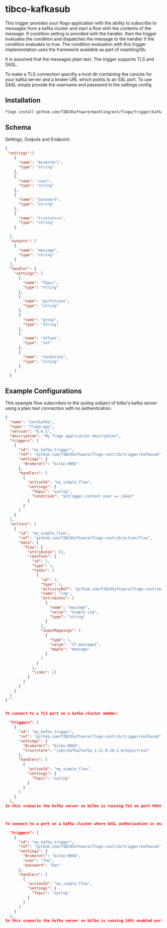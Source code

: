 # tibco-kafkasub
This trigger provides your flogo application with the ability to subscribe to messages from a kafka cluster and start a flow with the contents of the message. If condition setting is provided with the handler,
then the trigger evaluates the condition and dispatches the message to the handler if the condition evaluates to true. The condition evaluation with this trigger implementation uses the framework available
as part of mashling/lib.

It is assumed that the messages plain text.  The trigger supports TLS and SASL.  

To make a TLS connection specifiy a trust dir containing the caroots for your kafka server and a broker URL which points to an SSL port.
To use SASL simply provide the username and password in the settings config.


## Installation

```bash
flogo install github.com/TIBCOSoftware/mashling/ext/flogo/trigger/kafkasubrouter
```

## Schema
Settings, Outputs and Endpoint:

```json
{
 "settings":[
    {
      "name": "BrokerUrl",
      "type": "string"
    },
    {
      "name": "user",
      "type": "string"
    },
    {
      "name": "password",
      "type": "string"
    },
    {
      "name": "truststore",
      "type": "string"
    }

  ],
  "outputs": [
    {
      "name": "message",
      "type": "string"
    }
  ],
  "handler": {
    "settings": [
      {
        "name": "Topic",
        "type": "string"
      },
      {
        "name": "partitions",
        "type": "string"
      },
      {
        "name": "group",
        "type": "string"
      },
      {
        "name": "offset",
        "type": "int"
      },
      {
        "name": "Condition",
        "type": "string"
      }
    ]
  }
```

## Example Configurations
This example flow subscribes to the syslog subject of bilbo's kafka server using a plain text connection with no authentication.

```json
{
  "name": "testkafka",
  "type": "flogo:app",
  "version": "0.0.1",
  "description": "My flogo application description",
  "triggers": [
    {
      "id": "my_kafka_trigger",
      "ref": "github.com/TIBCOSoftware/flogo-contrib/trigger/kafkasub",
      "settings": {
        "BrokerUrl": "bilbo:9092"
      },
      "handlers": [
        {
          "actionId": "my_simple_flow",
          "settings": {
            "Topic": "syslog",
            "Condition": "${trigger.content.user == jdoe}"
          }
        }
      ]
    }
  ],
  "actions": [
    {
      "id": "my_simple_flow",
      "ref": "github.com/TIBCOSoftware/flogo-contrib/action/flow",
      "data": {
        "flow": {
          "attributes": [],
          "rootTask": {
            "id": 1,
            "type": 1,
            "tasks": [
              {
                "id": 2,
                "type": 1,
                "activityRef": "github.com/TIBCOSoftware/flogo-contrib/activity/log",
                "name": "log",
                "attributes": [
                  {
                    "name": "message",
                    "value": "Simple Log",
                    "type": "string"
                  }
                ],
                "inputMappings": [
                  {
                    "type": 1,
                    "value": "{T.message}",
                    "mapTo": "message"
                  }
                ]
              }
            ],
            "links": []
          }
        }
      }
    }
  ]
}```


To connect to a TLS port on a kafka cluster member:

  "triggers": [
    {
      "id": "my_kafka_trigger",
      "ref": "github.com/TIBCOSoftware/flogo-contrib/trigger/kafkasub",
      "settings": {
        "BrokerUrl": "bilbo:9093",
        "truststore": "/opt/kafka/kafka_2.11-0.10.2.0/keys/trust"
      },
      "handlers": [
        {
          "actionId": "my_simple_flow",
          "settings": {
            "Topic": "syslog"
          }
        }
      ]
    }
  ],
In this scenario the kafka server on bilbo is running TLS on port 9093.  The CACert used to sign the server's certificate has been copied to the truststore directory to allow clients to connect.  At this time mutual auth is not implemented.



To connect to a port on a kafka cluster where SASL authorization is enabled

  "triggers": [
    {
      "id": "my_kafka_trigger",
      "ref": "github.com/TIBCOSoftware/flogo-contrib/trigger/kafkasub",
      "settings": {
        "BrokerUrl": "bilbo:9094",
        "user": "foo",
        "password": "bar"
      },
      "handlers": [
        {
          "actionId": "my_simple_flow",
          "settings": {
            "Topic": "syslog"
          }
        }
      ]
    }
  ],
In this scenario the kafka server on bilbo is running SASL enabled port 9094. The user and password will be used to authenticate the user.

